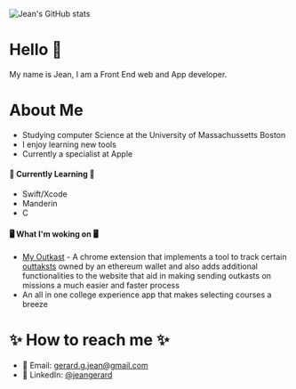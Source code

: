 
![Jean's GitHub stats](https://github-readme-stats.vercel.app/api?username=EmperorJean&hide=stars)


# Hello 👋

My name is Jean, I am a Front End web and App developer.
# About Me
* Studying computer Science at the University of Massachussetts Boston
* I enjoy learning new tools
* Currently a specialist at Apple

#### 📖 Currently Learning 📖
* Swift/Xcode
* Manderin
* C

#### 🖥 What I'm woking on 🖥
* [My Outkast](https://chrome.google.com/webstore/detail/my-outkast/bmlimdejnpceegolcbcdmfamghiafggd?hl=en&authuser=0) -  A chrome extension that implements a tool to track certain [outtaksts](https://outkast.world/) owned by an ethereum 
wallet and also adds additional functionalities to the website that aid in making sending outkasts on missions a much easier and faster process
* An all in one college experience app that makes selecting courses a breeze

# ✨ How to reach me ✨
* 📧 Email: <gerard.g.jean@gmail.com>
* 💼 LinkedIn: [@jeangerard](https://www.linkedin.com/in/jeangerard/)
<!---
EmperorJean/EmperorJean is a ✨ special ✨ repository because its `README.md` (this file) appears on your GitHub profile.
You can click the Preview link to take a look at your changes.
--->
